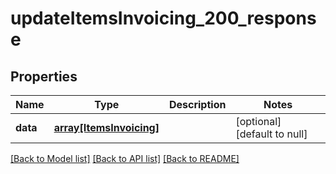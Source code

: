 # updateItemsInvoicing_200_response

## Properties
Name | Type | Description | Notes
------------ | ------------- | ------------- | -------------
**data** | [**array[ItemsInvoicing]**](ItemsInvoicing.md) |  | [optional] [default to null]

[[Back to Model list]](../README.md#documentation-for-models) [[Back to API list]](../README.md#documentation-for-api-endpoints) [[Back to README]](../README.md)


